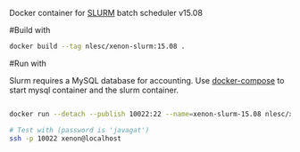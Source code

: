 Docker container for [SLURM](https://slurm.schedmd.com/) batch scheduler v15.08

#Build with

```bash
docker build --tag nlesc/xenon-slurm:15.08 .
```

#Run with

Slurm requires a MySQL database for accounting. Use [docker-compose](https://docs.docker.com/compose/)
to start mysql container and the slurm container.


```bash

docker run --detach --publish 10022:22 --name=xenon-slurm-15.08 nlesc/xenon-slurm:15.08

# Test with (password is 'javagat')
ssh -p 10022 xenon@localhost
```
